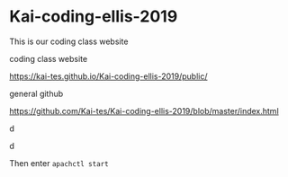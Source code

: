 # Kai-coding-ellis-2019
This is our coding class website

coding class website

https://kai-tes.github.io/Kai-coding-ellis-2019/public/


general github

https://github.com/Kai-tes/Kai-coding-ellis-2019/blob/master/index.html

  d

d

Then enter
```apachctl start```
